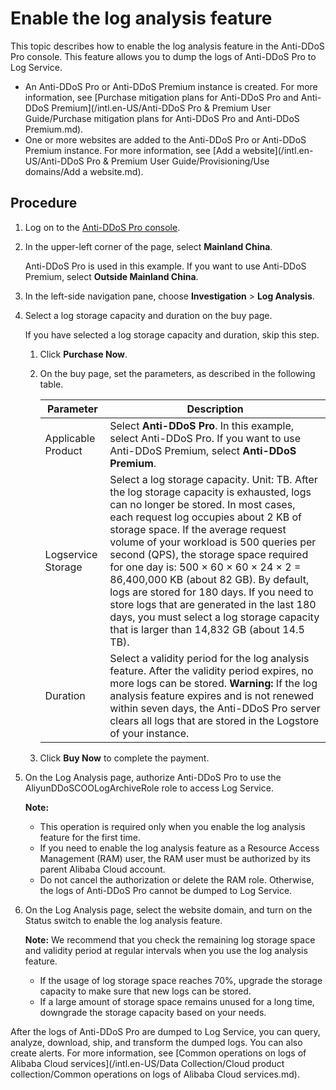 # Enable the log analysis feature

This topic describes how to enable the log analysis feature in the Anti-DDoS Pro console. This feature allows you to dump the logs of Anti-DDoS Pro to Log Service.

-   An Anti-DDoS Pro or Anti-DDoS Premium instance is created. For more information, see [Purchase mitigation plans for Anti-DDoS Pro and Anti-DDoS Premium](/intl.en-US/Anti-DDoS Pro & Premium User Guide/Purchase mitigation plans for Anti-DDoS Pro and Anti-DDoS Premium.md).
-   One or more websites are added to the Anti-DDoS Pro or Anti-DDoS Premium instance. For more information, see [Add a website](/intl.en-US/Anti-DDoS Pro & Premium User Guide/Provisioning/Use domains/Add a website.md).

## Procedure

1.  Log on to the [Anti-DDoS Pro console](https://yundun.console.aliyun.com/?p=ddoscoo).

2.  In the upper-left corner of the page, select **Mainland China**.

    Anti-DDoS Pro is used in this example. If you want to use Anti-DDoS Premium, select **Outside Mainland China**.

3.  In the left-side navigation pane, choose **Investigation** \> **Log Analysis**.

4.  Select a log storage capacity and duration on the buy page.

    If you have selected a log storage capacity and duration, skip this step.

    1.  Click **Purchase Now**.

    2.  On the buy page, set the parameters, as described in the following table.

        |Parameter|Description|
        |---------|-----------|
        |Applicable Product|Select **Anti-DDoS Pro**. In this example, select Anti-DDoS Pro. If you want to use Anti-DDoS Premium, select **Anti-DDoS Premium**. |
        |Logservice Storage|Select a log storage capacity. Unit: TB. After the log storage capacity is exhausted, logs can no longer be stored. In most cases, each request log occupies about 2 KB of storage space. If the average request volume of your workload is 500 queries per second \(QPS\), the storage space required for one day is: 500 × 60 × 60 × 24 × 2 = 86,400,000 KB \(about 82 GB\). By default, logs are stored for 180 days. If you need to store logs that are generated in the last 180 days, you must select a log storage capacity that is larger than 14,832 GB \(about 14.5 TB\). |
        |Duration|Select a validity period for the log analysis feature. After the validity period expires, no more logs can be stored. **Warning:** If the log analysis feature expires and is not renewed within seven days, the Anti-DDoS Pro server clears all logs that are stored in the Logstore of your instance. |

    3.  Click **Buy Now** to complete the payment.

5.  On the Log Analysis page, authorize Anti-DDoS Pro to use the AliyunDDoSCOOLogArchiveRole role to access Log Service.

    **Note:**

    -   This operation is required only when you enable the log analysis feature for the first time.
    -   If you need to enable the log analysis feature as a Resource Access Management \(RAM\) user, the RAM user must be authorized by its parent Alibaba Cloud account.
    -   Do not cancel the authorization or delete the RAM role. Otherwise, the logs of Anti-DDoS Pro cannot be dumped to Log Service.
6.  On the Log Analysis page, select the website domain, and turn on the Status switch to enable the log analysis feature.

    **Note:** We recommend that you check the remaining log storage space and validity period at regular intervals when you use the log analysis feature.

    -   If the usage of log storage space reaches 70%, upgrade the storage capacity to make sure that new logs can be stored.
    -   If a large amount of storage space remains unused for a long time, downgrade the storage capacity based on your needs.

After the logs of Anti-DDoS Pro are dumped to Log Service, you can query, analyze, download, ship, and transform the dumped logs. You can also create alerts. For more information, see [Common operations on logs of Alibaba Cloud services](/intl.en-US/Data Collection/Cloud product collection/Common operations on logs of Alibaba Cloud services.md).

